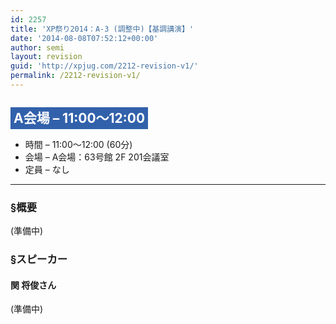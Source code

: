 ```yaml
---
id: 2257
title: 'XP祭り2014：A-3 (調整中)【基調講演】'
date: '2014-08-08T07:52:12+00:00'
author: semi
layout: revision
guid: 'http://xpjug.com/2212-revision-v1/'
permalink: /2212-revision-v1/
---
```


## <span style="color:#FFFFFF; background-color:#3261AB; padding:5px;">A会場 – 11:00〜12:00</span>

- 時間 – 11:00〜12:00 (60分)
- 会場 – A会場：63号館 2F 201会議室
- 定員 – なし

---

### §概要

(準備中)

### §スピーカー

#### 関 将俊さん

(準備中)